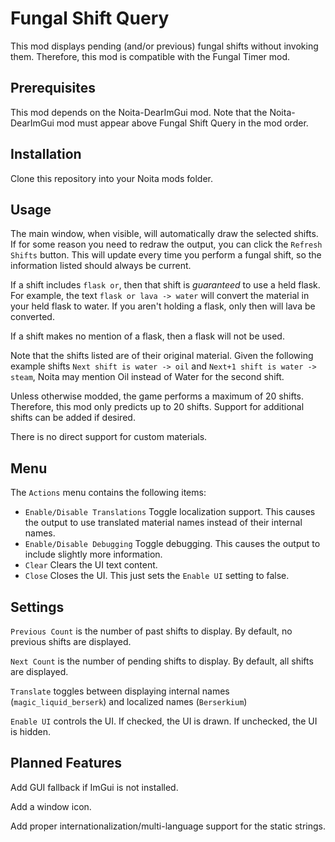 # Fungal Shift Query

This mod displays pending (and/or previous) fungal shifts without invoking
them. Therefore, this mod is compatible with the Fungal Timer mod.

## Prerequisites

This mod depends on the Noita-DearImGui mod. Note that the Noita-DearImGui mod
must appear above Fungal Shift Query in the mod order.

## Installation

Clone this repository into your Noita mods folder.

## Usage

The main window, when visible, will automatically draw the selected shifts. If for some reason you need to redraw the output, you can click the `Refresh Shifts` button. This will update every time you perform a fungal shift, so the information listed should always be current.

If a shift includes `flask or`, then that shift is _guaranteed_ to use a held flask. For example, the text `flask or lava -> water` will convert the material in your held flask to water. If you aren't holding a flask, only then will lava be converted.

If a shift makes no mention of a flask, then a flask will not be used.

Note that the shifts listed are of their original material. Given the following example shifts `Next shift is water -> oil` and `Next+1 shift is water -> steam`, Noita may mention Oil instead of Water for the second shift.

Unless otherwise modded, the game performs a maximum of 20 shifts. Therefore, this mod only predicts up to 20 shifts. Support for additional shifts can be added if desired.

There is no direct support for custom materials.

## Menu

The `Actions` menu contains the following items:

  * `Enable/Disable Translations` Toggle localization support. This causes the output to use translated material names instead of their internal names.
  * `Enable/Disable Debugging` Toggle debugging. This causes the output to include slightly more information.
  * `Clear` Clears the UI text content.
  * `Close` Closes the UI. This just sets the `Enable UI` setting to false.

## Settings

`Previous Count` is the number of past shifts to display. By default, no previous shifts are displayed.

`Next Count` is the number of pending shifts to display. By default, all shifts are displayed.

`Translate` toggles between displaying internal names (`magic_liquid_berserk`) and localized names (`Berserkium`)

`Enable UI` controls the UI. If checked, the UI is drawn. If unchecked, the UI is hidden.

## Planned Features

Add GUI fallback if ImGui is not installed.

Add a window icon.

Add proper internationalization/multi-language support for the static strings.

